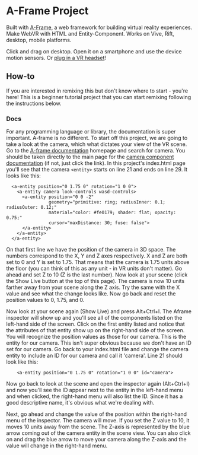 # A-Frame Project

Built with [A-Frame](https://aframe.io), a web framework for building virtual reality experiences. Make WebVR with HTML and Entity-Component. Works on Vive, Rift, desktop, mobile platforms.

Click and drag on desktop. Open it on a smartphone and use the device motion sensors. Or [plug in a VR headset](https://webvr.rocks)!

## How-to

If you are interested in remixing this but don't know where to start - you're here! This is a beginner tutorial project that you can start remixing following the instructions below. 

### Docs

For any programming language or library, the documentation is super important. A-frame is no different. To start off this project, we are going to take a look at the camera, which what dictates your view of the VR scene. Go to the [A-frame documentation](https://aframe.io/docs/0.8.0/introduction/) homepage and search for camera. You should be taken directly to the main page for the [camera component documentation](https://aframe.io/docs/0.8.0/components/camera.html#sidebar) (if not, just click the link). In this project's index.html page you'll see that the camera ```<entity>``` starts on line 21 and ends on line 29. It looks like this: 

```
  <a-entity position="0 1.75 0" rotation="1 0 0">
    <a-entity camera look-controls wasd-controls>
      <a-entity position="0 0 -2"
                geometry="primitive: ring; radiusInner: 0.1; radiusOuter: 0.12;"
                material="color: #fe0179; shader: flat; opacity: 0.75;"
                cursor="maxDistance: 30; fuse: false">  
      </a-entity>
    </a-entity>
  </a-entity>
  ```
  On that first line we have the position of the camera in 3D space. The numbers correspond to the X, Y and Z axes respectively. X and Z are both set to 0 and Y is set to 1.75. That means that the camera is 1.75 units above the floor (you can think of this as any unit - in VR units don't matter). Go ahead and set Z to 10 (Z is the last number). Now look at your scene (click the Show Live button at the top of this page). The camera is now 10 units farther away from your scene along the Z axis. Try the same with the X value and see what the change looks like. Now go back and reset the position values to 0, 1.75, and 0. 
  
  Now look at your scene again (Show Live) and press Alt+Ctrl+I. The Aframe inspector will show up and you'll see all of the components listed on the left-hand side of the screen. Click on the first entity listed and notice that the attributes of that entity show up on the right-hand side of the screen. You will recognize the position values as those for our camera. This is the entity for our camera. This isn't super obvious because we don't have an ID set for our camera. Go back to your index.html file and change the camera entity to include an ID for our camera and call it 'camera'. Line 21 should look like this:
  
```
    <a-entity position="0 1.75 0" rotation="1 0 0" id="camera">
```

Now go back to look at the scene and open the inspector again (Alt+Ctrl+I) and now you'll see the ID appear next to the entity in the left-hand menu and when clicked, the right-hand menu will also list the ID. Since it has a good descriptive name, it's obvious what we're dealing with. 

Next, go ahead and change the value of the position within the right-hand menu of the inspector. The camera will move. If you set the Z value to 10, it moves 10 units away from the scene. The Z-axis is represented by the blue arrow coming out of the camera entity in the scene view. You can also click on and drag the blue arrow to move your camera along the Z-axis and the value will change in the right-hand menu. 

